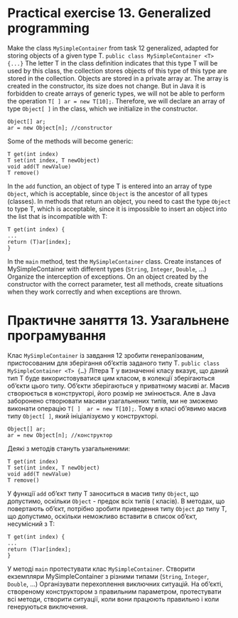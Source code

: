# Practical exercise 13. Generalized programming

Make the class `MySimpleContainer` from task 12 generalized, adapted for storing objects of a given type T.
`public class MySimpleContainer <T> {...}`
The letter T in the class definition indicates that this type T will be used by this class, the collection stores
objects of this type
of this type are stored in the collection.
Objects are stored in a private array ar. The array is created in the constructor, its size does not change. But in Java
it is forbidden to create arrays of generic types, we will not be able to perform the operation `T[ ] ar = new T[10];`.
Therefore, we will declare an array of type `Object[ ]` in the class, which we initialize in the constructor.

````
Object[] ar;
ar = new Object[n]; //constructor
````

Some of the methods will become generic:

````
T get(int index)
T set(int index, T newObject)
void add(T newValue)
T remove()
````

In the `add` function, an object of type T is entered into an array of type `Object`, which is acceptable,
since `Object` is the ancestor of all types (classes).
In methods that return an object, you need to cast the type `Object` to type T, which is acceptable, since it is
impossible to
insert an object into the list that is incompatible with T:

````
T get(int index) {
...
return (T)ar[index];
}
````

In the `main` method, test the `MySimpleContainer` class.
Create instances of MySimpleContainer with different types (`String`, `Integer`, `Double`, ...)
Organize the interception of exceptions.
On an object created by the constructor with the correct parameter, test all methods, create situations when they
work correctly and when exceptions are thrown.

# Практичне заняття 13. Узагальнене програмування

Клас `MySimpleContainer` із завдання 12 зробити генералізованим, пристосованим для зберігання об’єктів заданого типу T.
`public class MySimpleContainer <T> {…}`
Літера T у визначенні класу вказує, що даний тип T буде використовуватися цим класом, в колекції зберігаються об’єкти
цього типу.
Об’єкти зберігаються у приватному масиві ar. Масив створюється в конструкторі, його розмір не змінюється. Але в Java
заборонено створювати масиви узагальнених типів, ми не зможемо виконати операцію `T[ ]  ar = new T[10];`.
Тому в класі об’явимо масив типу `Object[ ]`, який ініціалізуємо у конструкторі.

````
Object[] ar;
ar = new Object[n]; //конструктор
````

Деякі з методів стануть узагальненими:

````
T get(int index)
T set(int index, T newObject)
void add(T newValue)
T remove()
````

У функції `add` об’єкт типу Т заноситься в масив типу `Object`, що допустимо, оскільки `Object` - предок всіх типів (
класів).
В методах, що повертають об’єкт, потрібно зробити приведення типу `Object` до типу Т, що допустимо, оскільки неможливо
вставити в список об’єкт, несумісний з Т:

````
T get(int index) {
...
return (T)ar[index];
}
````

У методі `main` протестувати клас `MySimpleContainer`.
Створити екземпляри MySimpleContainer з різними типами (`String`, `Integer`, `Double`, …)
Організувати перехоплення виключних ситуацій.
На об’єкті, створеному конструктором з правильним параметром, протестувати всі методи, створити ситуації, коли вони
працюють правильно і коли генеруються виключення.
